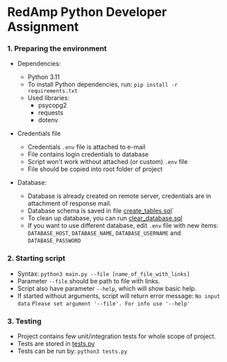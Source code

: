 # RedAmp Python Developer Assignment

### 1. Preparing the environment

- Dependencies:
  - Python 3.11
  - To install Python dependencies, run: `pip install -r requirements.txt`
  - Used libraries:
    - psycopg2
    - requests
    - dotenv


- Credentials file
  - Credentials `.env` file is attached to e-mail
  - File contains login credentials to database 
  - Script won't work without attached (or custom) `.env` file
  - File should be copied into root folder of project


- Database:
  - Database is already created on remote server, credentials are in attachment of response mail.
  - Database schema is saved in file [create_tables.sql](scripts%2Fcreate_tables.sql)`
  - To clean up database, you can run [clear_database.sql](scripts%2Fclear_database.sql)
  - If you want to use different database, edit `.env` file with new items: `DATABASE_HOST`, `DATABASE_NAME`, `DATABASE_USERNAME` and `DATABASE_PASSWORD`

### 2. Starting script

- Syntax: `python3 main.py --file [name_of_file_with_links]`
- Parameter `--file` should be path to file with links.
- Script also have parameter `--help`, which will show basic help.
- If started without arguments, script will return error message: 
`No input data`
`Please set argument '--file'. For info use '--help'`
 

### 3. Testing

- Project contains few unit/integration tests for whole scope of project.
- Tests are stored in [tests.py](test%2Ftests.py)
- Tests can be run by: `python3 tests.py`
